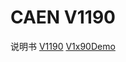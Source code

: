<!-- V1190.md --- 
;; 
;; Description: 
;; Author: Hongyi Wu(吴鸿毅)
;; Email: wuhongyi@qq.com 
;; Created: 四 6月  1 09:43:16 2017 (+0800)
;; Last-Updated: 四 6月  1 09:54:18 2017 (+0800)
;;           By: Hongyi Wu(吴鸿毅)
;;     Update #: 2
;; URL: http://wuhongyi.cn -->

# CAEN V1190

说明书 [V1190](/pdf/ElectronicsModules/CAEN/V1190_REV13.pdf)   [V1x90Demo](/pdf/ElectronicsModules/CAEN/v1x90_demo_rev1.pdf)


<!-- V1190.md ends here -->
